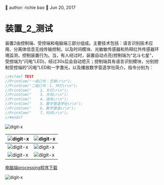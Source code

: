 🐞 author: richie bao 📅 Jun 20, 2017
# 装置_2_测试
装置2由控制端、受控端和电脑端三部分组成。主要技术包括：语言识别技术应用、分离体信息无线传输控制，以及时间模块、光敏敏传感器和热释红外传感器环境监测，控制装置行为。当，有人经过时，装置自动点亮(控制端为“北斗七星”，受控端为“闪电”LED)，经过30s后会自动熄灭；控制端具有语言识别模块，分别控制受控端的“闪电”LED和一字激光，以及播放数字营造学社简介。指令分别为：
```c
//#ifdef TEST    
//PrintCom("一级口令：芝麻\r\n"); 
//PrintCom("二级口令：1、开灯\r\n"); 
//PrintCom("    2、关灯\r\n"); 
//PrintCom("    3、方向\r\n"); 
//PrintCom("    4、迷失\r\n");
//PrintCom("    5、数字营造学社\r\n");
//PrintCom("    6、数字营造\r\n"); 
//PrintCom("    7、时间\r\n"); 
//#endif
```
<img src="./imgs/0072.png" height="auto" width="auto"  title="digit-x" />

| <img src="./imgs/0070.jpg" height="auto" width="auto"  title="digit-x" /> |<img src="./imgs/0071.jpg" height="auto" width="auto"  title="digit-x" /> |
|------------ | -------------|
|<img src="./imgs/0066.jpg" height="auto" width="auto"  title="digit-x" /> | <img src="./imgs/0067.jpg" height="auto" width="auto"  title="digit-x" />|
|<img src="./imgs/0068.jpg" height="auto" width="auto"  title="digit-x" /> | <img src="./imgs/0069.jpg" height="auto" width="auto"  title="digit-x" />|

[电脑端processing程序下载](https://pan.baidu.com/s/1mhVRiIG)

<img src="./imgs/0073.jpg" height="auto" width="auto"  title="digit-x" />